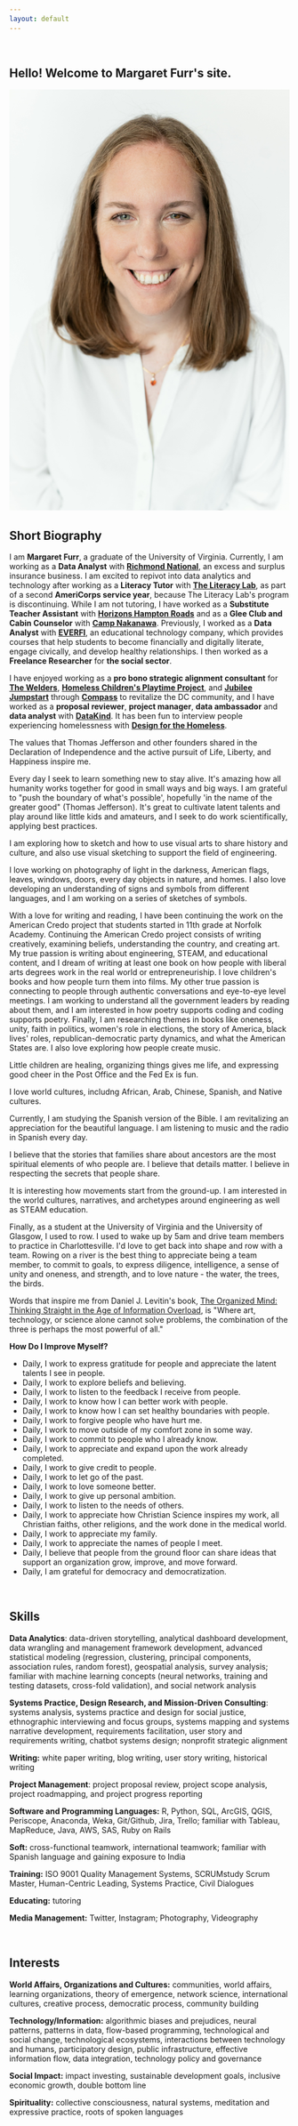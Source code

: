 ```yaml
---
layout: default
---
```


<br>

## Hello! Welcome to Margaret Furr's site. 

<img class="profile-picture" src="mefour.jpg">

## Short Biography ##
I am **Margaret Furr**, a graduate of the University of Virginia. Currently, I am working as a **Data Analyst** with **[Richmond National](https://www.richmondnational.com/)**, an excess and surplus insurance business. I am excited to repivot into data analytics and technology after working as a **Literacy Tutor** with **[The Literacy Lab](https://theliteracylab.org/)**, as part of a second **AmeriCorps service year**, because The Literacy Lab's program is discontinuing. While I am not tutoring, I have worked as a **Substitute Teacher Assistant** with **[Horizons Hampton Roads](https://www.horizonshamptonroads.org)** and as a **Glee Club and Cabin Counselor** with **[Camp Nakanawa](https://campnakanawa.org/)**. Previously, I worked as a **Data Analyst** with **[EVERFI](https://everfi.com/)**, an educational technology company, which provides courses that help students to become financially and digitally literate, engage civically, and develop healthy relationships. I then worked as a **Freelance Researcher** for **the social sector**.

I have enjoyed working as a **pro bono strategic alignment consultant** for **[The Welders](https://www.thewelders.org/)**, **[Homeless Children's Playtime Project](https://www.playtimeproject.org)**, and **[Jubilee Jumpstart](http://www.jubileejumpstart.org)** through **[Compass](http://compassprobono.org)** to revitalize the DC community, and I have worked as a **proposal reviewer**, **project manager**, **data ambassador** and **data analyst** with **[DataKind](http://www.datakind.org)**. It has been fun to interview people experiencing homelessness with **[Design for the Homeless](https://www.designforthehomeless.org/)**.

The values that Thomas Jefferson and other founders shared in the Declaration of Independence and the active pursuit of Life, Liberty, and Happiness inspire me. 

Every day I seek to learn something new to stay alive. It's amazing how all humanity works together for good in small ways and big ways. I am grateful to "push the boundary of what's possible', hopefully 'in the name of the greater good" (Thomas Jefferson). It's great to cultivate latent talents and play around like little kids and amateurs, and I seek to do work scientifically, applying best practices.

I am exploring how to sketch and how to use visual arts to share history and culture, and also use visual sketching to support the field of engineering.

I love working on photography of light in the darkness, American flags, leaves, windows, doors, every day objects in nature, and homes. I also love developing an understanding of signs and symbols from different languages, and I am working on a series of sketches of symbols.

With a love for writing and reading, I have been continuing the work on the American Credo project that students started in 11th grade at Norfolk Academy. Continuing the American Credo project consists of writing creatively, examining beliefs, understanding the country, and creating art. My true passion is writing about engineering, STEAM, and educational content, and I dream of writing at least one book on how people with liberal arts degrees work in the real world or entrepreneuriship. I love children's books and how people turn them into films. My other true passion is connecting to people through authentic conversations and eye-to-eye level meetings. I am working to understand all the government leaders by reading about them, and I am interested in how poetry supports coding and coding supports poetry. Finally, I am researching themes in books like oneness, unity, faith in politics, women's role in elections, the story of America, black lives' roles, republican-democratic party dynamics, and what the American States are. I also love exploring how people create music.

Little children are healing, organizing things gives me life, and expressing good cheer in the Post Office and the Fed Ex is fun.

I love world cultures, includng African, Arab, Chinese, Spanish, and Native cultures. 

Currently, I am studying the Spanish version of the Bible. I am revitalizing an appreciation for the beautiful language. I am listening to music and the radio in Spanish every day.

I believe that the stories that families share about ancestors are the most spiritual elements of who people are. I believe that details matter. I believe in respecting the secrets that people share. 

It is interesting how movements start from the ground-up. I am interested in the world cultures, narratives, and archetypes around engineering as well as STEAM education. 

Finally, as a student at the University of Virginia and the University of Glasgow, I used to row. I used to wake up by 5am and drive team members to practice in Charlottesville. I'd love to get back into shape and row with a team. Rowing on a river is the best thing to appreciate being a team member, to commit to goals, to express diligence, intelligence, a sense of unity and oneness, and strength, and to love nature - the water, the trees, the birds.

Words that inspire me from Daniel J. Levitin's book, [The Organized Mind: Thinking Straight in the Age of Information Overload](https://www.amazon.com/Organized-Mind-Thinking-Straight-Information/dp/0147516315), is "Where art, technology, or science alone cannot solve problems, the combination of the three is perhaps the most powerful of all." 

**How Do I Improve Myself?**
* Daily, I work to express gratitude for people and appreciate the latent talents I see in people.
* Daily, I work to explore beliefs and believing.
* Daily, I work to listen to the feedback I receive from people.
* Daily, I work to know how I can better work with people.
* Daily, I work to know how I can set healthy boundaries with people.
* Daily, I work to forgive people who have hurt me.
* Daily, I work to move outside of my comfort zone in some way.
* Daily, I work to commit to people who I already know.
* Daily, I work to appreciate and expand upon the work already completed.
* Daily, I work to give credit to people.
* Daily, I work to let go of the past.
* Daily, I work to love someone better.
* Daily, I work to give up personal ambition.
* Daily, I work to listen to the needs of others.
* Daily, I work to appreciate how Christian Science inspires my work, all Christian faiths, other religions, and the work done in the medical world.
* Daily, I work to appreciate my family.
* Daily, I work to appreciate the names of people I meet.
* Daily, I believe that people from the ground floor can share ideas that support an organization grow, improve, and move forward.
* Daily, I am grateful for democracy and democratization.
  
<br>

## Skills

**Data Analytics**: data-driven storytelling, analytical dashboard development, data wrangling and management framework development, advanced statistical modeling (regression, clustering, principal components, association rules, random forest), geospatial analysis, survey analysis; familiar with machine learning concepts (neural networks, training and testing datasets, cross-fold validation), and social network analysis

**Systems Practice, Design Research, and Mission-Driven Consulting**: systems analysis, systems practice and design for social justice, ethnographic interviewing and focus groups, systems mapping and systems narrative development, requirements facilitation, user story and requirements writing, chatbot systems design; nonprofit strategic alignment 

**Writing:** white paper writing, blog writing, user story writing, historical writing

**Project Management**: project proposal review, project scope analysis, project roadmapping, and project progress reporting

**Software and Programming Languages:** R, Python, SQL, ArcGIS, QGIS, Periscope, Anaconda, Weka, Git/Github, Jira, Trello; familiar with Tableau, MapReduce, Java, AWS, SAS, Ruby on Rails

**Soft:** cross-functional teamwork, international teamwork; familiar with Spanish language and gaining exposure to India

**Training:** ISO 9001 Quality Management Systems, SCRUMstudy Scrum Master, Human-Centric Leading, Systems Practice, Civil Dialogues

**Educating:** tutoring

**Media Management:** Twitter, Instagram; Photography, Videography

<br>

## Interests

**World Affairs, Organizations and Cultures:** communities, world affairs, learning organizations, theory of emergence, network science, international cultures, creative process, democratic process, community building

**Technology/Information:** algorithmic biases and prejudices, neural patterns, patterns in data, flow-based programming, technological and social change, technological ecosystems, interactions between technology and humans, participatory design, public infrastructure, effective information flow, data integration, technology policy and governance

**Social Impact:** impact investing, sustainable development goals, inclusive economic growth, double bottom line

**Spirituality:** collective consciousness, natural systems, meditation and expressive practice, roots of spoken languages

<br>

